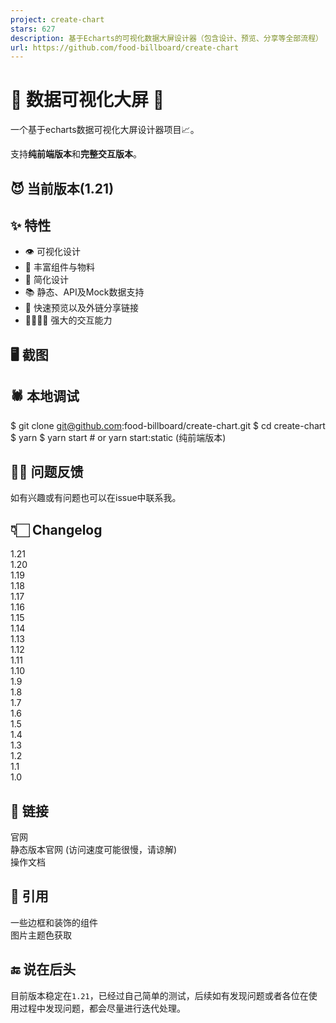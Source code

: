 ```yaml
---
project: create-chart
stars: 627
description: 基于Echarts的可视化数据大屏设计器（包含设计、预览、分享等全部流程）
url: https://github.com/food-billboard/create-chart
---
```


  

🌛 数据可视化大屏 🌝
=============

一个基于echarts数据可视化大屏设计器项目📈。

支持**纯前端版本**和**完整交互版本**。

😈 当前版本(1.21)
-------------

  

✨ 特性
----

-   👁 可视化设计
-   👾 丰富组件与物料
-   🔧 简化设计
-   📚 静态、API及Mock数据支持
-   📌 快速预览以及外链分享链接
-   👨‍👨‍👧‍👦 强大的交互能力

🖥 截图
-----

  
  
  
  
  
  
  
  

🕷 本地调试
-------

 $ git clone git@github.com:food-billboard/create-chart.git
 $ cd create-chart 
 $ yarn 
 $ yarn start # or yarn start:static (纯前端版本)

🙋‍♂️ 问题反馈
----------

如有兴趣或有问题也可以在issue中联系我。

👇🏻 Changelog
--------------

1.21  
1.20  
1.19  
1.18  
1.17  
1.16  
1.15  
1.14  
1.13  
1.12  
1.11  
1.10  
1.9  
1.8  
1.7  
1.6  
1.5  
1.4  
1.3  
1.2  
1.1  
1.0

🔗 链接
-----

官网  
静态版本官网 (访问速度可能很慢，请谅解)  
操作文档

👀 引用
-----

一些边框和装饰的组件  
图片主题色获取

🔚 说在后头
-------

目前版本稳定在`1.21`，已经过自己简单的测试，后续如有发现问题或者各位在使用过程中发现问题，都会尽量进行迭代处理。
